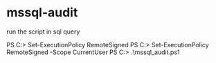 # mssql-audit

run the script in sql query 

PS C:> Set-ExecutionPolicy RemoteSigned
PS C:> Set-ExecutionPolicy RemoteSigned -Scope CurrentUser
PS C:> .\mssql_audit.ps1

